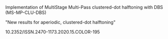 Implementation of MultiStage Multi-Pass clustered-dot halftoning with DBS (MS-MP-CLU-DBS) 

"New results for aperiodic, clustered-dot halftoning"

10.2352/ISSN.2470-1173.2020.15.COLOR-195